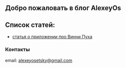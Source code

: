 ## Добро пожаловать в блог AlexeyOs


## Список статей:

- [статья о приложении про Винни Пуха](articles/PUH.md)



### Контакты

email: alexeyosetsky@gmail.com
